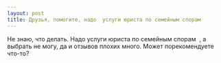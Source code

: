 ```yaml
---
layout: post 
title: Друзья, помогите, надо  услуги юриста по семейным спорам ‌  
--- 
```

Не знаю, что делать. Надо  услуги юриста по семейным спорам ‌ , а выбрать не могу, да и отзывов плохих много. Может порекомендуете что-то?